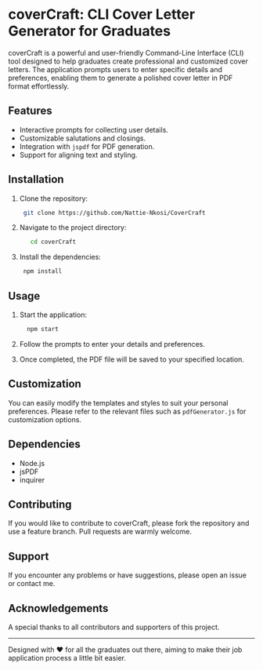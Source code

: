 # coverCraft: CLI Cover Letter Generator for Graduates

coverCraft is a powerful and user-friendly Command-Line Interface (CLI) tool designed to help graduates create professional and customized cover letters. The application prompts users to enter specific details and preferences, enabling them to generate a polished cover letter in PDF format effortlessly.

## Features

- Interactive prompts for collecting user details.
- Customizable salutations and closings.
- Integration with `jspdf` for PDF generation.
- Support for aligning text and styling.

## Installation

1. Clone the repository:
   ```bash
    git clone https://github.com/Nattie-Nkosi/CoverCraft
   ```
2. Navigate to the project directory:

   ```bash
      cd coverCraft
   ```

3. Install the dependencies:
   ```bash
    npm install
   ```

## Usage

1. Start the application:

   ```bash
     npm start
   ```

2. Follow the prompts to enter your details and preferences.

3. Once completed, the PDF file will be saved to your specified location.

## Customization

You can easily modify the templates and styles to suit your personal preferences. Please refer to the relevant files such as `pdfGenerator.js` for customization options.

## Dependencies

- Node.js
- jsPDF
- inquirer

## Contributing

If you would like to contribute to coverCraft, please fork the repository and use a feature branch. Pull requests are warmly welcome.

## Support

If you encounter any problems or have suggestions, please open an issue or contact me.

## Acknowledgements

A special thanks to all contributors and supporters of this project.

---

Designed with ❤️ for all the graduates out there, aiming to make their job application process a little bit easier.

